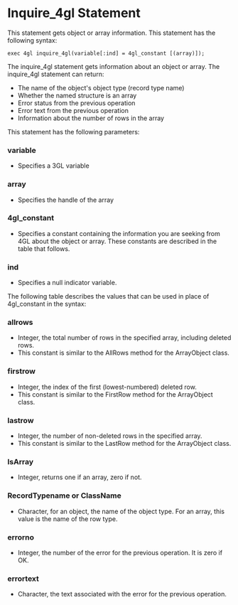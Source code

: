 # Inquire_4gl Statement
This statement gets object or array information.
This statement has the following syntax:

```4gl
exec 4gl inquire_4gl(variable[:ind] = 4gl_constant [(array)]);
```

The inquire_4gl statement gets information about an object or array. The inquire_4gl statement can return:
- The name of the object's object type (record type name)
- Whether the named structure is an array
- Error status from the previous operation
- Error text from the previous operation
- Information about the number of rows in the array

This statement has the following parameters:
### variable
- Specifies a 3GL variable
### array
- Specifies the handle of the array
### 4gl_constant
- Specifies a constant containing the information you are seeking from 4GL about the object or array. These constants are described in the table that follows.
### ind
- Specifies a null indicator variable.

The following table describes the values that can be used in place of 4gl_constant in the syntax:
### allrows
- Integer, the total number of rows in the specified array, including deleted rows.
- This constant is similar to the AllRows method for the ArrayObject class.

### firstrow
- Integer, the index of the first (lowest-numbered) deleted row.
- This constant is similar to the FirstRow method for the ArrayObject class.

### lastrow
- Integer, the number of non-deleted rows in the specified array.
- This constant is similar to the LastRow method for the ArrayObject class.

### IsArray
- Integer, returns one if an array, zero if not.

### RecordTypename or ClassName
- Character, for an object, the name of the object type. For an array, this value is the name of the row type.

### errorno
- Integer, the number of the error for the previous operation. It is zero if OK.

### errortext
- Character, the text associated with the error for the previous operation.